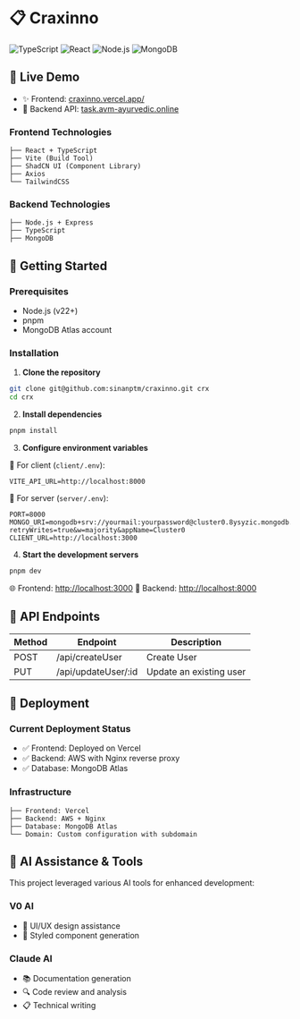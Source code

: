 # 📋 Craxinno 


![TypeScript](https://img.shields.io/badge/TypeScript-007ACC?style=for-the-badge&logo=typescript&logoColor=white)
![React](https://img.shields.io/badge/React-20232A?style=for-the-badge&logo=react&logoColor=61DAFB)
![Node.js](https://img.shields.io/badge/Node.js-43853D?style=for-the-badge&logo=node.js&logoColor=white)
![MongoDB](https://img.shields.io/badge/MongoDB-4EA94B?style=for-the-badge&logo=mongodb&logoColor=white)

## 🚀 Live Demo

- ✨ Frontend: [craxinno.vercel.app/](https://craxinno.vercel.app)
- 🔌 Backend API: [task.avm-ayurvedic.online](https://task.avm-ayurvedic.online) 


### Frontend Technologies
```
├── React + TypeScript
├── Vite (Build Tool)
├── ShadCN UI (Component Library)
├── Axios
└── TailwindCSS
```

### Backend Technologies
```
├── Node.js + Express
├── TypeScript
├── MongoDB
```

## 🚀 Getting Started

### Prerequisites

- Node.js (v22+)
- pnpm
- MongoDB Atlas account

### Installation

1. **Clone the repository**
```bash
git clone git@github.com:sinanptm/craxinno.git crx
cd crx
```

2. **Install dependencies**
```bash
pnpm install
```

3. **Configure environment variables**

📁 For client (`client/.env`):
```env
VITE_API_URL=http://localhost:8000
```

📁 For server (`server/.env`):
```env
PORT=8000
MONGO_URI=mongodb+srv://yourmail:yourpassword@cluster0.8ysyzic.mongodb.net/Task_Management?retryWrites=true&w=majority&appName=Cluster0
CLIENT_URL=http://localhost:3000
```

4. **Start the development servers**
```bash
pnpm dev
```

🌐 Frontend: [http://localhost:3000](http://localhost:3000)
🔌 Backend: [http://localhost:8000](http://localhost:8000)

## 📡 API Endpoints

| Method | Endpoint              | Description             |
|--------|-----------------------|-------------------------|
| POST   | /api/createUser       | Create User             |
| PUT    | /api/updateUser/:id   | Update an existing user |

## 🚀 Deployment

### Current Deployment Status
- ✅ Frontend: Deployed on Vercel
- ✅ Backend: AWS with Nginx reverse proxy
- ✅ Database: MongoDB Atlas

### Infrastructure
```
├── Frontend: Vercel
├── Backend: AWS + Nginx
├── Database: MongoDB Atlas
└── Domain: Custom configuration with subdomain
```

## 🤖 AI Assistance & Tools

This project leveraged various AI tools for enhanced development:

### V0 AI
- 🎨 UI/UX design assistance
- 🧩 Styled component generation

### Claude AI
- 📚 Documentation generation
- 🔍 Code review and analysis
- 📋 Technical writing

